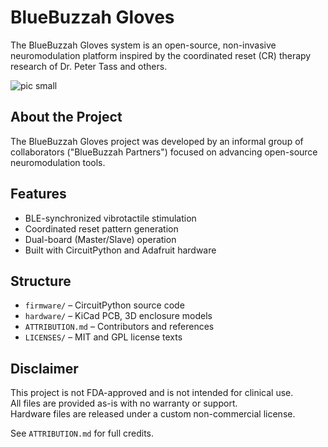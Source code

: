 # BlueBuzzah Gloves

The BlueBuzzah Gloves system is an open-source, non-invasive neuromodulation platform inspired by the coordinated reset (CR) therapy research of Dr. Peter Tass and others.

![pic small](https://github.com/user-attachments/assets/33e62b77-5e64-4439-92f3-db056302fa61)

## About the Project

The BlueBuzzah Gloves project was developed by an informal group of collaborators ("BlueBuzzah Partners") focused on advancing open-source neuromodulation tools.


## Features
- BLE-synchronized vibrotactile stimulation
- Coordinated reset pattern generation
- Dual-board (Master/Slave) operation
- Built with CircuitPython and Adafruit hardware

## Structure
- `firmware/` – CircuitPython source code
- `hardware/` – KiCad PCB, 3D enclosure models
- `ATTRIBUTION.md` – Contributors and references
- `LICENSES/` – MIT and GPL license texts

## Disclaimer
This project is not FDA-approved and is not intended for clinical use.  
All files are provided as-is with no warranty or support.  
Hardware files are released under a custom non-commercial license.

See `ATTRIBUTION.md` for full credits.
